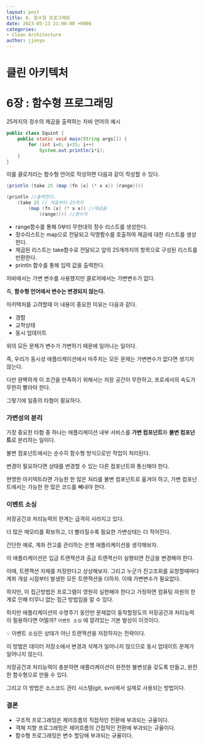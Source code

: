 ```yaml
---
layout: post
title: 6. 함수형 프로그래밍
date: 2023-05-13 21:00:00 +0900
categories:
- Clean Architecture
author: jjonyo
---
```


# 클린 아키텍처

# 6장 : 함수형 프로그래밍

25까지의 정수의 제곱을 출력하는 자바 언어의 예시

```java
public class Squint {
	public static void main(String args[]) {
    	for (int i=0; i<25; i++)
        	System.out.println(i*i);
    }
}
```

이를 클로저라는 함수형 언어로 작성하면 다음과 같이 작성할 수 있다.

```java
(println (take 25 (map (fn [x] (* x x)) (range))))
```

```java
(println //출력한다. 
	(take 25 // 처음부터 25까지
    	(map (fn [x] (* x x)) //제곱을 
        	(range)))) //정수의
```

- range함수를 통해 0부터 무한대의 정수 리스트를 생성한다.
- 정수리스트는 map으로 전달되고 익명함수를 호출하여 제곱에 대한 리스트를 생성한다.
- 제곱된 리스트는 take함수로 전달되고 앞의 25개까지의 항목으로 구성된 리스트를 반환한다.
- println 함수를 통해 입력 값을 출력한다.

자바에서는 가변 변수를 사용했지만 클로저에서는 가변변수가 없다.

즉, **함수형 언어에서 변수는 변경되지 않는다.**

아키텍처를 고려할때 이 내용이 중요한 이유는 다음과 같다.

- 경합
- 교착상태
- 동시 업데이트

위의 모든 문제가 변수가 가변하기 때문에 일어나는 일이다.

즉, 우리가 동시성 애플리케이션에서 마주치는 모든 문제는 가변변수가 없다면 생기지 않는다.

다만 완벽하게 이 조건을 만족하기 위해서는 저장 공간이 무한하고, 프로세서의 속도가 무한히 빨라야 한다.

그렇기에 일종의 타협이 필요하다.

### 가변성의 분리

가장 중요한 타협 중 하나는 애플리케이션 내부 서비스를 **가변 컴포넌트**와 **불변 컴포넌트**로 분리하는 일이다.

불변 컴포넌트에서는 순수히 함수형 방식으로만 작업이 처리된다.

변경이 필요하다면 상태를 변경할 수 있는 다른 컴포넌트와 통신해야 한다.


현명한 아키텍트라면 가능한 한 많은 처리를 불변 컴포넌트로 옮겨야 하고, 가변 컴포넌트에서는 가능한 한 많은 코드를 빼내야 한다.

### 이벤트 소싱

저장공간과 처리능력의 한계는 급격히 사라지고 있다.

더 많은 메모리를 확보하고, 더 빨라질수록 필요한 가변상태는 더 적어진다.

간단한 예로, 계좌 잔고를 관리하는 은행 애플리케이션을 생각해보자.

이 애플리케이션은 입금 트랜잭션과 출금 트랜젹신이 실행되면 잔금을 변경해야 한다.

이때, 트랜잭션 자체를 저장한다고 상상해보자. 그리고 누군가 잔고조회를 요청할때마다 계좌 개설 시점부터 발생한 모든 트랜잭션을 더하자. 이때 가변변수가 필요없다.

하지만, 이 접근방법은 프로그램이 영원히 실현해야 한다고 가정하면 컴퓨팅 자원의 한계로 인해 터무니 없는 접근 방법임을 알 수 있다.

하지만 애플리케이션의 수명주기 동안만 문제없이 동작할정도의 저장공간과 처리능력이 필용하다면 어떨까? `이벤트 소싱` 에 깔려있는 기본 발상이 이것이다.

<aside>
💡 이벤트 소싱은 상태가 아닌 트랜잭션을 저장하자는 전략이다.

</aside>

이 방법은 데이터 저장소에서 변경과 삭제가 일어나지 않으므로 동시 업데이트 문제가 일어나지 않는다.

저장공간과 처리능력이 충분하면 애플리케이션이 완전한 불변성을 갖도록 만들고, 완전한 함수형으로 만들 수 있다.

그리고 이 방법은 소스코드 관리 시스템(git, svn)에서 실제로 사용되는 방법이다.

### 결론

- 구조적 프로그래밍은 제어흐름의 직접적인 전환에 부과되는 규율이다.
- 객체 지향 프로그래밍은 제어흐름의 간접적인 전환에 부과되는 규율이다.
- 함수형 프로그래밍은 변수 할당에 부과되는 규율이다.